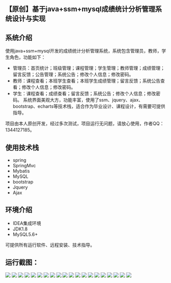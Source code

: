 ## 【原创】基于java+ssm+mysql成绩统计分析管理系统设计与实现

## 系统介绍

使用java+ssm+mysql开发的成绩统计分析管理系统，系统包含管理员，教师，学生角色，功能如下：
- 管理员：首页统计；班级管理；课程管理；学生管理；教师管理；成绩管理；留言反馈；公告管理；系统公告；修改个人信息；修改密码。
- 教师：课程查看；本班学生查看；本班学生成绩管理；留言反馈；系统公告查看；修改个人信息；修改密码。
- 学生：课程查看；成绩查看；留言反馈；系统公告；修改个人信息；修改密码。
系统界面美观大方，功能丰富，使用了ssm、jquery、ajax、bootstrap、echarts等技术栈，适合作为毕业设计、课程设计，有需要可提供指导。

项目由本人原创开发，经过多次测试，项目运行无问题，请放心使用，作者QQ：1344127185。

## 使用技术栈

- spring
- SpringMvc
- Mybatis
- MySQL
- bootstrap
- Jquery
- Ajax


## 环境介绍

- IDEA集成环境
- JDK1.8
- MySQL5.6+

可提供所有运行软件、远程安装、技术指导。

## 运行截图：
![](https://github.com/itcoderyhl/score-mgr/blob/main/images/1.png)
![](https://github.com/itcoderyhl/score-mgr/blob/main/images/2.png)
![](https://github.com/itcoderyhl/score-mgr/blob/main/images/3.png)
![](https://github.com/itcoderyhl/score-mgr/blob/main/images/4.png)
![](https://github.com/itcoderyhl/score-mgr/blob/main/images/5.png)
![](https://github.com/itcoderyhl/score-mgr/blob/main/images/6.png)
![](https://github.com/itcoderyhl/score-mgr/blob/main/images/7.png)
![](https://github.com/itcoderyhl/score-mgr/blob/main/images/8.png)
![](https://github.com/itcoderyhl/score-mgr/blob/main/images/9.png)
![](https://github.com/itcoderyhl/score-mgr/blob/main/images/10.png)
![](https://github.com/itcoderyhl/score-mgr/blob/main/images/11.png)
![](https://github.com/itcoderyhl/score-mgr/blob/main/images/12.png)
![](https://github.com/itcoderyhl/score-mgr/blob/main/images/13.png)
![](https://github.com/itcoderyhl/score-mgr/blob/main/images/14.png)
![](https://github.com/itcoderyhl/score-mgr/blob/main/images/15.png)
![](https://github.com/itcoderyhl/score-mgr/blob/main/images/16.png)
![](https://github.com/itcoderyhl/score-mgr/blob/main/images/17.png)
![](https://github.com/itcoderyhl/score-mgr/blob/main/images/18.png)
![](https://github.com/itcoderyhl/score-mgr/blob/main/images/19.png)
![](https://github.com/itcoderyhl/score-mgr/blob/main/images/20.png)




